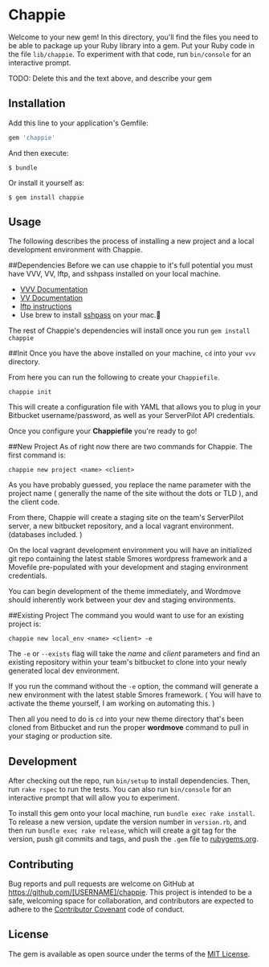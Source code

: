 # Chappie

Welcome to your new gem! In this directory, you'll find the files you need to be able to package up your Ruby library into a gem. Put your Ruby code in the file `lib/chappie`. To experiment with that code, run `bin/console` for an interactive prompt.

TODO: Delete this and the text above, and describe your gem

## Installation

Add this line to your application's Gemfile:

```ruby
gem 'chappie'
```

And then execute:

    $ bundle

Or install it yourself as:

    $ gem install chappie

## Usage

The following describes the process of installing a new project and a local development environment with Chappie.

##Dependencies
Before we can use chappie to it's full potential you must have VVV, VV, lftp, and sshpass installed on your local machine.

- [VVV Documentation](https://github.com/Varying-Vagrant-Vagrants/VVV)
- [VV Documentation](https://github.com/bradp/vv)
- [lftp instructions](https://github.com/welaika/wordmove/wiki/Install-lftp-on-OSX-yosemite)
- Use brew to install [sshpass](https://gist.github.com/arunoda/7790979) on your mac.

The rest of Chappie's dependencies will install once you run `gem install chappie`

##Init
Once you have the above installed on your machine, `cd` into your `vvv` directory.

From here you can run the following to create your `Chappiefile`.

`chappie init`

This will create a configuration file with YAML that allows you to plug in your Bitbucket username/password, as well as your ServerPilot API credentials.

Once you configure your **Chappiefile** you're ready to go!

##New Project
As of right now there are two commands for Chappie. The first command is:

`chappie new project <name> <client>`

As you have probably guessed, you replace the name parameter with the project name ( generally the name of the site without the dots or TLD ), and the client code.

From there, Chappie will create a staging site on the team's ServerPilot server, a new bitbucket repository, and a local vagrant environment. (databases included. )

On the local vagrant development environment you will have an initialized git repo containing the latest stable Smores wordpress framework and a Movefile pre-populated with your development and staging environment credentials.

You can begin development of the theme immediately, and Wordmove should inherently work between your dev and staging environments.

##Existing Project
The command you would want to use for an existing project is:

`chappie new local_env <name> <client> -e`

The `-e` or `--exists` flag will take the *name* and *client* parameters and find an existing repository within your team's bitbucket to clone into your newly generated local dev environment.

If you run the command without the `-e` option, the command will generate a new environment with the latest stable Smores framework. ( You will have to activate the theme yourself, I am working on automating this. )

Then all you need to do is `cd` into your new theme directory that's been cloned from Bitbucket and run the proper **wordmove** command to pull in your staging or production site.

## Development

After checking out the repo, run `bin/setup` to install dependencies. Then, run `rake rspec` to run the tests. You can also run `bin/console` for an interactive prompt that will allow you to experiment.

To install this gem onto your local machine, run `bundle exec rake install`. To release a new version, update the version number in `version.rb`, and then run `bundle exec rake release`, which will create a git tag for the version, push git commits and tags, and push the `.gem` file to [rubygems.org](https://rubygems.org).

## Contributing

Bug reports and pull requests are welcome on GitHub at https://github.com/[USERNAME]/chappie. This project is intended to be a safe, welcoming space for collaboration, and contributors are expected to adhere to the [Contributor Covenant](contributor-covenant.org) code of conduct.


## License

The gem is available as open source under the terms of the [MIT License](http://opensource.org/licenses/MIT).
